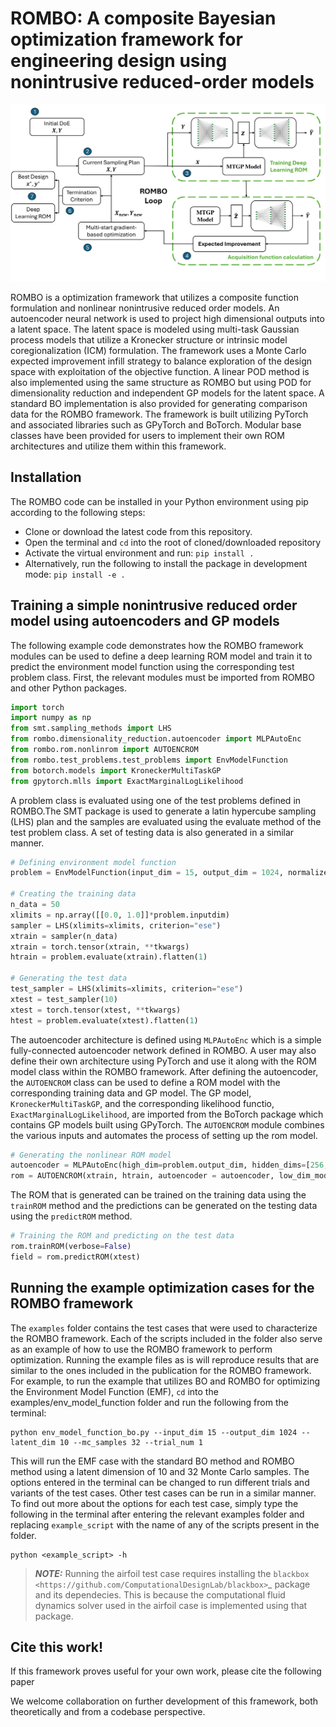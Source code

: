 # ROMBO: A composite Bayesian optimization framework for engineering design using nonintrusive reduced-order models

<p align="center">
<img src="images/rombo-1.png"/>
</p>

ROMBO is a optimization framework that utilizes a composite function formulation and nonlinear nonintrusive reduced order models. An autoencoder neural network is used to 
project high dimensional outputs into a latent space. The latent space is modeled using multi-task Gaussian process models that utilize a Kronecker structure or intrinsic model coregionalization (ICM) formulation. The framework uses a Monte Carlo expected improvement infill strategy to balance exploration of the design space with exploitation of the objective function. A linear POD method is also implemented using the same structure as ROMBO but using POD for dimensionality reduction and independent GP models for the latent space. A standard BO implementation is also provided for generating comparison data for the ROMBO framework. The framework is built utilizing PyTorch and associated libraries such as GPyTorch and BoTorch. Modular base classes have been provided for users to implement their own ROM architectures and utilize them within this framework.

## Installation

The ROMBO code can be installed in your Python environment using pip according to the following steps:

- Clone or download the latest code from this repository. 
- Open the terminal and ``cd`` into the root of cloned/downloaded repository
- Activate the virtual environment and run: ``pip install .``
- Alternatively, run the following to install the package in development mode: ``pip install -e .``

## Training a simple nonintrusive reduced order model using autoencoders and GP models

The following example code demonstrates how the ROMBO framework modules can be used to define a deep learning ROM model and train it to predict the environment model function using
the corresponding test problem class. First, the relevant modules must be imported from ROMBO and other Python packages. 

```python
import torch 
import numpy as np
from smt.sampling_methods import LHS
from rombo.dimensionality_reduction.autoencoder import MLPAutoEnc
from rombo.rom.nonlinrom import AUTOENCROM
from rombo.test_problems.test_problems import EnvModelFunction
from botorch.models import KroneckerMultiTaskGP
from gpytorch.mlls import ExactMarginalLogLikelihood
```

A problem class is evaluated using one of the test problems defined in ROMBO.The SMT package is used to generate a latin hypercube sampling (LHS) plan 
and the samples are evaluated using the evaluate method of the test problem class. A set of testing data is also generated in a similar manner. 

```python
# Defining environment model function 
problem = EnvModelFunction(input_dim = 15, output_dim = 1024, normalized = True)

# Creating the training data
n_data = 50
xlimits = np.array([[0.0, 1.0]]*problem.inputdim)
sampler = LHS(xlimits=xlimits, criterion="ese")
xtrain = sampler(n_data)
xtrain = torch.tensor(xtrain, **tkwargs)
htrain = problem.evaluate(xtrain).flatten(1)

# Generating the test data
test_sampler = LHS(xlimits=xlimits, criterion="ese")
xtest = test_sampler(10)
xtest = torch.tensor(xtest, **tkwargs)
htest = problem.evaluate(xtest).flatten(1)
```

The autoencoder architecture is defined using `MLPAutoEnc` which is a simple fully-connected autoencoder network defined in ROMBO. A user may also define their own architecture using PyTorch and use it along with the ROM model class within the ROMBO framework. After defining the autoencoder, the `AUTOENCROM` class can be used to define a ROM model with the corresponding training data and GP model. The GP model, `KroneckerMultiTaskGP`, and the corresponding likelihood functio, `ExactMarginalLogLikelihood`, are imported from the BoTorch package which contains GP models built using GPyTorch. The `AUTOENCROM` module combines the various inputs and automates the process of setting up the rom model.  

```python
# Generating the nonlinear ROM model
autoencoder = MLPAutoEnc(high_dim=problem.output_dim, hidden_dims=[256,64], zd = 10, activation = torch.nn.SiLU())
rom = AUTOENCROM(xtrain, htrain, autoencoder = autoencoder, low_dim_model = KroneckerMultiTaskGP, low_dim_likelihood = ExactMarginalLogLikelihood)
```

The ROM that is generated can be trained on the training data using the `trainROM` method and the predictions can be generated on the testing data using the `predictROM` method. 

```python
# Training the ROM and predicting on the test data
rom.trainROM(verbose=False)
field = rom.predictROM(xtest)
```

## Running the example optimization cases for the ROMBO framework

The `examples` folder contains the test cases that were used to characterize the ROMBO framework. Each of the scripts included in the folder also serve as an example of how to use the ROMBO framework to perform optimization. Running the example files as is will reproduce results that are similar to the ones included in the publication for the ROMBO framework. For example, to run the example that utilizes BO and ROMBO for optimizing the Environment Model Function (EMF), ``cd`` into the examples/env_model_function folder and run the following from the terminal:

    python env_model_function_bo.py --input_dim 15 --output_dim 1024 --latent_dim 10 --mc_samples 32 --trial_num 1

This will run the EMF case with the standard BO method and ROMBO method using a latent dimension of 10 and 32 Monte Carlo samples. The options entered in the terminal can be changed to run different trials and variants of the test cases. Other test cases can be run in a similar manner. To find out more about the options for each test case, simply type the following in the terminal after entering the relevant examples folder and replacing `example_script` with the name of any of the scripts present in the folder.  

    python <example_script> -h

> **_NOTE:_**  Running the airfoil test case requires installing the `blackbox <https://github.com/ComputationalDesignLab/blackbox>`_ package and its dependecies. This is because the computational fluid dynamics solver used in the airfoil case is implemented using that package. 

## Cite this work!

If this framework proves useful for your own work, please cite the following paper


We welcome collaboration on further development of this framework, both theoretically and from a codebase perspective. 

